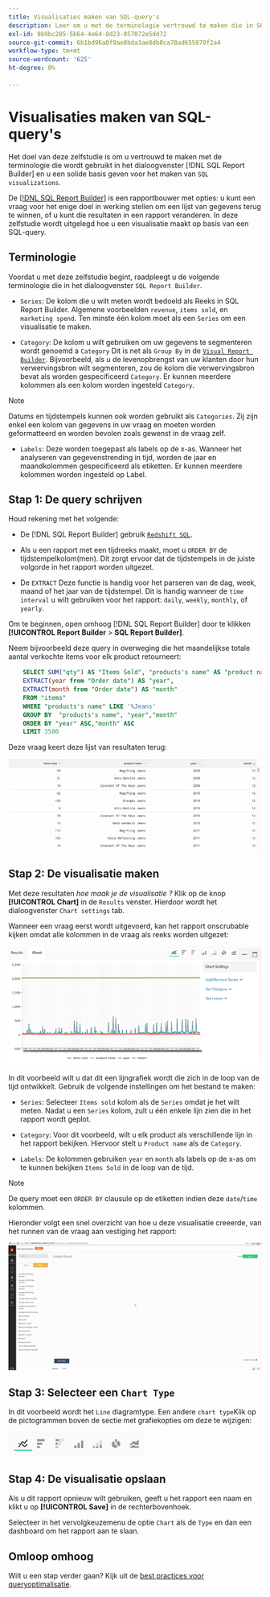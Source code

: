 ```yaml
---
title: Visualisaties maken van SQL-query's
description: Leer om u met de terminologie vertrouwd te maken die in SQL Report Builder wordt gebruikt en u een stevige stichting te geven voor het creëren van SQL visualisaties.
exl-id: 9b9bc205-5b64-4e64-8d23-057072e5dd72
source-git-commit: 6b1bd96a0f9ae8bda3ae8db8ca78ad655079f2a4
workflow-type: tm+mt
source-wordcount: '625'
ht-degree: 0%

---
```


# Visualisaties maken van SQL-query&#39;s

Het doel van deze zelfstudie is om u vertrouwd te maken met de terminologie die wordt gebruikt in het dialoogvenster [!DNL SQL Report Builder] en u een solide basis geven voor het maken van `SQL visualizations`.

De [[!DNL SQL Report Builder]](../data-analyst/dev-reports/sql-rpt-bldr.md) is een rapportbouwer met opties: u kunt een vraag voor het enige doel in werking stellen om een lijst van gegevens terug te winnen, of u kunt die resultaten in een rapport veranderen. In deze zelfstudie wordt uitgelegd hoe u een visualisatie maakt op basis van een SQL-query.

## Terminologie

Voordat u met deze zelfstudie begint, raadpleegt u de volgende terminologie die in het dialoogvenster `SQL Report Builder`.

- `Series`: De kolom die u wilt meten wordt bedoeld als Reeks in SQL Report Builder. Algemene voorbeelden `revenue`, `items sold`, en `marketing spend`. Ten minste één kolom moet als een `Series` om een visualisatie te maken.

- `Category`: De kolom u wilt gebruiken om uw gegevens te segmenteren wordt genoemd a `Category` Dit is net als `Group By` in de [`Visual Report Builder`](../data-user/reports/ess-rpt-build-visual.md). Bijvoorbeeld, als u de levenopbrengst van uw klanten door hun verwervingsbron wilt segmenteren, zou de kolom die verwervingsbron bevat als worden gespecificeerd `Category`. Er kunnen meerdere kolommen als een kolom worden ingesteld `Category`.

>[!NOTE]
>
>Datums en tijdstempels kunnen ook worden gebruikt als `Categories`. Zij zijn enkel een kolom van gegevens in uw vraag en moeten worden geformatteerd en worden bevolen zoals gewenst in de vraag zelf.

- `Labels`: Deze worden toegepast als labels op de x-as. Wanneer het analyseren van gegevenstrending in tijd, worden de jaar en maandkolommen gespecificeerd als etiketten. Er kunnen meerdere kolommen worden ingesteld op Label.

## Stap 1: De query schrijven

Houd rekening met het volgende:

- De [!DNL SQL Report Builder] gebruik [`Redshift SQL`](https://docs.aws.amazon.com/redshift/latest/dg/c_redshift-and-postgres-sql.html).

- Als u een rapport met een tijdreeks maakt, moet u `ORDER BY` de tijdstempelkolom(men). Dit zorgt ervoor dat de tijdstempels in de juiste volgorde in het rapport worden uitgezet.

- De `EXTRACT` Deze functie is handig voor het parseren van de dag, week, maand of het jaar van de tijdstempel. Dit is handig wanneer de `time interval` u wilt gebruiken voor het rapport: `daily`, `weekly`, `monthly`, of `yearly`.

Om te beginnen, open omhoog [!DNL SQL Report Builder] door te klikken **[!UICONTROL Report Builder** > **SQL Report Builder]**.

Neem bijvoorbeeld deze query in overweging die het maandelijkse totale aantal verkochte items voor elk product retourneert:

```sql
    SELECT SUM("qty") AS "Items Sold", "products's name" AS "product name",
    EXTRACT(year from "Order date") AS "year",
    EXTRACT(month from "Order date") AS "month"
    FROM "items"
    WHERE "products's name" LIKE '%Jeans'
    GROUP BY  "products's name", "year","month"
    ORDER BY "year" ASC,"month" ASC
    LIMIT 3500
```

Deze vraag keert deze lijst van resultaten terug:

![](../assets/SQL_results_table.png)

## Stap 2: De visualisatie maken

Met deze resultaten *hoe maak je de visualisatie ?* Klik op de knop **[!UICONTROL Chart]** in de `Results` venster. Hierdoor wordt het dialoogvenster `Chart settings` tab.

Wanneer een vraag eerst wordt uitgevoerd, kan het rapport onscrubable kijken omdat alle kolommen in de vraag als reeks worden uitgezet:

![](../assets/SQL_initial_report_results.png)

In dit voorbeeld wilt u dat dit een lijngrafiek wordt die zich in de loop van de tijd ontwikkelt. Gebruik de volgende instellingen om het bestand te maken:

- `Series`: Selecteer `Items sold` kolom als de `Series` omdat je het wilt meten. Nadat u een `Series` kolom, zult u één enkele lijn zien die in het rapport wordt geplot.

- `Category`: Voor dit voorbeeld, wilt u elk product als verschillende lijn in het rapport bekijken. Hiervoor stelt u `Product name` als de `Category`.

- `Labels`: De kolommen gebruiken `year` en `month` als labels op de x-as om te kunnen bekijken `Items Sold` in de loop van de tijd.

>[!NOTE]
>
>De query moet een `ORDER BY` clausule op de etiketten indien deze `date`/`time` kolommen.

Hieronder volgt een snel overzicht van hoe u deze visualisatie creeerde, van het runnen van de vraag aan vestiging het rapport:

![](../assets/SQL_report_settings.gif)

## Stap 3: Selecteer een `Chart Type`

In dit voorbeeld wordt het `Line` diagramtype. Een andere `chart type`Klik op de pictogrammen boven de sectie met grafiekopties om deze te wijzigen:

![](../assets/Chart_types.png)

## Stap 4: De visualisatie opslaan

Als u dit rapport opnieuw wilt gebruiken, geeft u het rapport een naam en klikt u op **[!UICONTROL Save]** in de rechterbovenhoek.

Selecteer in het vervolgkeuzemenu de optie `Chart` als de `Type` en dan een dashboard om het rapport aan te slaan.

## Omloop omhoog

Wilt u een stap verder gaan? Kijk uit de [best practices voor queryoptimalisatie](../best-practices/optimizing-your-sql-queries.md).
